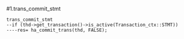 #1.trans_commit_stmt

```
trans_commit_stmt
--if (thd->get_transaction()->is_active(Transaction_ctx::STMT))
----res= ha_commit_trans(thd, FALSE);
```